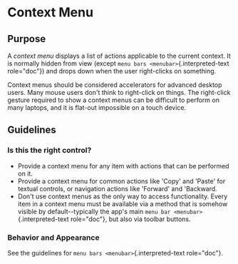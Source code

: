 Context Menu
============

Purpose
-------

A *context menu* displays a list of actions applicable to the current
context. It is normally hidden from view (except
`menu bars <menubar>`{.interpreted-text role="doc"}) and drops down when
the user right-clicks on something.

Context menus should be considered accelerators for advanced desktop
users. Many mouse users don\'t think to right-click on things. The
right-click gesture required to show a context menus can be difficult to
perform on many laptops, and it is flat-out impossible on a touch
device.

Guidelines
----------

### Is this the right control?

-   Provide a context menu for any item with actions that can be
    performed on it.
-   Provide a context menu for common actions like \'Copy\' and
    \'Paste\' for textual controls, or navigation actions like
    \'Forward\' and \'Backward.
-   Don\'t use context menus as the only way to access functionality.
    Every item in a context menu must be available via a method that is
    somehow visible by default\--typically the app\'s main
    `menu bar <menubar>`{.interpreted-text role="doc"}, but also via
    toolbar buttons.

### Behavior and Appearance

See the guidelines for `menu bars <menubar>`{.interpreted-text
role="doc"}.
